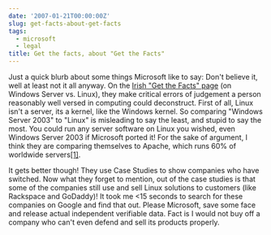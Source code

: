 ```yaml
---
date: '2007-01-21T00:00:00Z'
slug: get-facts-about-get-facts
tags:
  - microsoft
  - legal
title: Get the facts, about "Get the Facts"
---
```


Just a quick blurb about some things Microsoft like to say: Don't believe it,
well at least not it all anyway. On the
[Irish "Get the Facts" page](http://www.microsoft.com/ireland/getthefacts/default.mspx 'Irish Get the Facts')
(on Windows Server vs. Linux), they make critical errors of judgement a person
reasonably well versed in computing could deconstruct. First of all, Linux isn't
a server, its a kernel, like the Windows kernel. So comparing "Windows Server
2003" to "Linux" is misleading to say the least, and stupid to say the most. You
could run any server software on Linux you wished, even Windows Server 2003 if
Microsoft ported it! For the sake of argument, I think they are comparing
themselves to Apache, which runs 60% of worldwide
servers[[1]](http://news.netcraft.com/archives/2007/01/05/january_2007_web_server_survey.html
"Netcraft Server Marketshare").

It gets better though! They use Case Studies to show companies who have
switched. Now what they forget to mention, out of the case studies is that some
of the companies still use and sell Linux solutions to customers (like Rackspace
and GoDaddy)! It took me <15 seconds to search for these companies on Google and
find that out. Please Microsoft, save some face and release actual independent
verifiable data. Fact is I would not buy off a company who can't even defend and
sell its products properly.
